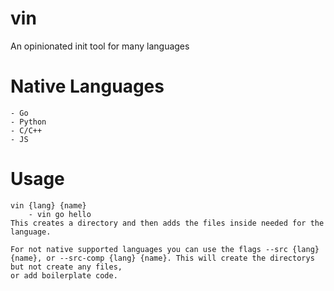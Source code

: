 # vin

An opinionated init tool for many languages

# Native Languages
    - Go
    - Python
    - C/C++
    - JS

# Usage

    vin {lang} {name}
        - vin go hello
    This creates a directory and then adds the files inside needed for the language.
    
    For not native supported languages you can use the flags --src {lang} {name}, or --src-comp {lang} {name}. This will create the directorys but not create any files, 
    or add boilerplate code.
